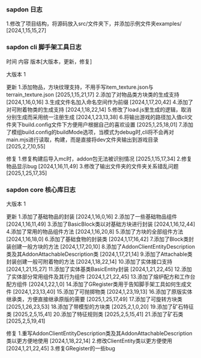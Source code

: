 ### sapdon 日志
1.修改了项目结构，将源码放入src/文件夹下，并添加示例文件夹examples/ [2024,1,15,15,27]



### sapdon cli 脚手架工具日志
时间 内容 版本[大版本，更新，修复]

大版本 1

更新
1.添加物品，方块纹理支持，不用手写item_texture.json与terrain_texture.json [2025,1,15,21,17]
2.添加了对物品类方块类的生成支持 [2024,1,16,0,16]
3.生成文件名加入命名空间作为前缀 [2024,1,17,20,42]
4.添加了对可附着物类的生成支持 [2024,1,18,22,14]
5.修改了load.js里生成的逻辑，取消分别生成而采用统一注册生成 [2024,1,23,13,38]
6.将输出游戏的路径加入值cli文件夹下build.config文件下方便用户根据自己的喜欢设置 [2025,1,25,18,01]
7.添加了模组build.config的buildMode选项，当模式为debug时,cli将不会再对main.mjs进行读取，构建，而是直接将dev文件夹输出到游戏目录 [2025,2,7,10,55]

修复
1.修复构建后导入mc时，addon包无法被识别情况 [2025,1,15,17,34] 
2.修复物品显示bug [2024,1,16,11,49]
3.修改了输出文件夹的文件夹关系错乱问题  [2025,1,25,17,35]




### sapdon core 核心库日志

大版本 1

更新
1.添加了基础物品的封装 [2024,1,16,0,16]
2.添加了一些基础物品组件 [2024,1,16,11,49]
3.添加了BasicBlock类以对基础方块进行封装 [2024,1,16,12,44]
4.添加了常用的物品组件方法 [2024,1,16,20,8]
5.添加了方块的全部组件方法 [2024,1,16,18,0]
6.添加了基础食物的封装类 [2024,1,17,16,42]
7.添加了Block类封装创建一般方块的方法 [2024,1,17,20,10]
8.添加了AddonClientEntityDescription类及其AddonAttachableDescription类  [2024,1,17,21,14]
9.添加了Attachable类封装创建一般可附着物的方法 [2024,1,18,22,14]
10.添加了实体接口支持 [2024,1,21,15,27]
11.添加了实体基类BasicEntity封装  [2024,1,21,22,45]
12.添加了实体部分常用组件及其行为组件  [2024,1,21,22,45]
13.添加了熔炉配方和工作台配方组件 [2024,1,22,1,0]
14.添加了GRegister类用于告知脚手架工具如何生成文件 [2024,1,23,13,40]
15.添加了可抛掷物类 [2024,1,23,19,13]
16.添加了原版实体继承类，方便直接继承原版的需要 [2025,1,25,17,49]
17.添加了可旋转方块类   [2025,1,26,23,53]
18.添加了带模型的方块类 [2025,2,1,0,20]
19.添加了矿石特征类   [2025,2,5,15,41]
20.添加了特征规则类   [2025,2,5,15,41]
21.添加了矿石类   [2025,2,5,19,41]


修复
1.重写AddonClientEntityDescription类及其AddonAttachableDescription类以更方便地使用 [2024,1,18,22,14]
2.修改ClientEntity类以更方便使用 [2024,1,21,22,45]
3.修复GRegister的一些bug